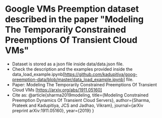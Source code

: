 # Google VMs Preemption dataset described in the paper "Modeling The Temporarily Constrained Preemptions Of Transient Cloud VMs"

* Dataset is stored as a json file inside data/data.json file.
* Check the description and the examples provided inside the data_load_example.ipynb[https://github.com/kadupitiya/goog-preemption-data/blob/master/data_load_example.ipynb] file.
* Paper: Modeling The Temporarily Constrained Preemptions Of Transient Cloud VMs [https://arxiv.org/abs/1911.05160]
* Cite as:
@article{sharma2019modeling,
  title={Modeling Constrained Preemption Dynamics Of Transient Cloud Servers},
  author={Sharma, Prateek and Kadupitiya, JCS and Jadhao, Vikram},
  journal={arXiv preprint arXiv:1911.05160},
  year={2019}
}
